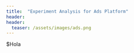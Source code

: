 ```yaml
---
title:  "Experiment Analysis for Ads Platform"
header:
header:
  teaser: /assets/images/ads.png
---
```


$Hola